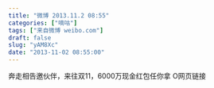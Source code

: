 ```yaml
---
title: "微博 2013.11.2 08:55"
categories: ["嘀咕"]
tags: ["来自微博 weibo.com"]
draft: false
slug: "yAM8Xc"
date: "2013-11-02 08:55:00"
---
```


<p>奔走相告邀伙伴，来往双11，6000万现金红包任你拿 O网页链接 ​​​​</p>
